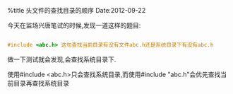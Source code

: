 %title 头文件的查找目录的顺序
Date:2012-09-22

今天在监场兴唐笔试的时候,发现一道这样的题目:

```c

#include <abc.h> 这句查找当前目录有没有文件abc.h还是系统目录下有没有abc.h

```
做一下测试就会发现,会查找系统目录下.

使用#include <abc.h>只会查找系统目录,而使用#include "abc.h"会优先查找当前目录再查找系统目录 

